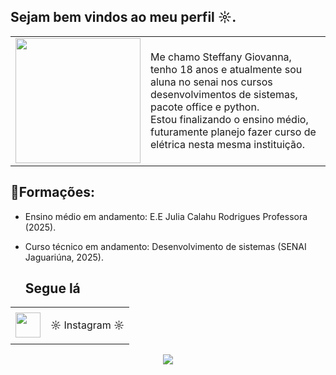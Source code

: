 ## Sejam bem vindos ao meu perfil ☼.

<table>
  <tr>
    <td>
      <img src="https://i.pinimg.com/736x/d5/e3/1e/d5e31e77e4071e06915679d658521fca.jpg" width="200" style="border-radius"
    </td>
      <td>
        <p>
          Me chamo Steffany Giovanna, tenho 18 anos e atualmente sou aluna no senai nos cursos desenvolvimentos de sistemas, pacote office e python.<br>
          Estou finalizando o ensino médio, futuramente planejo fazer curso de elétrica nesta mesma instituição.
        </p>
      </td>
  </tr>
</table>

 ## **🏅Formações:**

- Ensino médio em andamento: E.E Julia Calahu Rodrigues Professora (2025).
- Curso técnico em andamento: Desenvolvimento de sistemas (SENAI Jaguariúna, 2025).

  ## Segue lá
<table>
  <tr>
    <td>
      <a href="https://www.instagram.com/im_teffyxhw">
      <img src="https://i.pinimg.com/1200x/09/21/c0/0921c00f5e3f75e1b6f05b71d984184c.jpg" width="40" style="border-radius"
    </td>
      <td>
        <p>
         ☼ Instagram ☼
        </p>
      </td>
  </tr>
</table>


<p align="center">
  <img src="https://readme-typing-svg.herokuapp.com/?color=00F7FF&size=22&center=true&vCenter=true&lines=Bom+é+isso+nos+despedimos+aqui+☻" />
</p>
